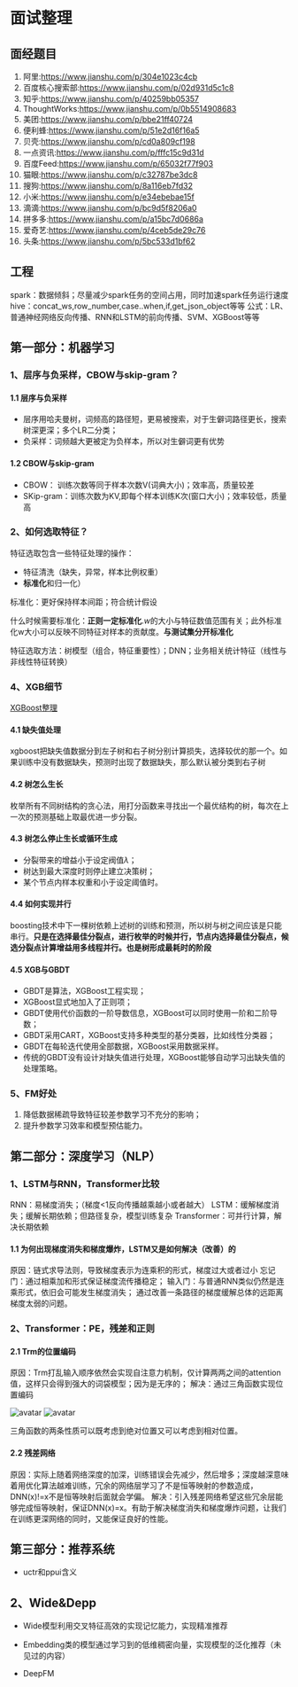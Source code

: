 # 面试整理

## 面经题目
1. 阿里:https://www.jianshu.com/p/304e1023c4cb
2. 百度核心搜索部:https://www.jianshu.com/p/02d931d5c1c8
3. 知乎:https://www.jianshu.com/p/40259bb05357
4. ThoughtWorks:https://www.jianshu.com/p/0b5514908683
5. 美团:https://www.jianshu.com/p/bbe21ff40724
6. 便利蜂:https://www.jianshu.com/p/51e2d16f16a5
7. 贝壳:https://www.jianshu.com/p/cd0a809cf198
8. 一点资讯:https://www.jianshu.com/p/fffc15c9d31d
9. 百度Feed:https://www.jianshu.com/p/65032f77f903
10. 猫眼:https://www.jianshu.com/p/c32787be3dc8
11. 搜狗:https://www.jianshu.com/p/8a116eb7fd32
12. 小米:https://www.jianshu.com/p/e34ebebae15f
13. 滴滴:https://www.jianshu.com/p/bc9d5f8206a0
14. 拼多多:https://www.jianshu.com/p/a15bc7d0686a
15. 爱奇艺:https://www.jianshu.com/p/4ceb5de29c76
16. 头条:https://www.jianshu.com/p/5bc533d1bf62


## 工程
spark：数据倾斜；尽量减少spark任务的空间占用，同时加速spark任务运行速度
hive：concat_ws,row_number,case..when,if,get_json_object等等
公式：LR、普通神经网络反向传播、RNN和LSTM的前向传播、SVM、XGBoost等等

## 第一部分：机器学习
### 1、层序与负采样，CBOW与skip-gram？
#### 1.1 层序与负采样
- 层序用哈夫曼树，词频高的路径短，更易被搜索，对于生僻词路径更长，搜索树深更深；多个LR二分类；
- 负采样：词频越大更被定为负样本，所以对生僻词更有优势
#### 1.2 CBOW与skip-gram
- CBOW： 训练次数等同于样本次数V(词典大小)；效率高，质量较差
- SKip-gram：训练次数为KV,即每个样本训练K次(窗口大小)；效率较低，质量高

### 2、如何选取特征？
特征选取包含一些特征处理的操作：
- 特征清洗（缺失，异常，样本比例权重）
- **标准化**和归一化）

标准化：更好保持样本间距；符合统计假设

什么时候需要标准化：**正则一定标准化**.$w$的大小与特征数值范围有关；此外标准化w大小可以反映不同特征对样本的贡献度。**与测试集分开标准化**

特征选取方法：树模型（组合，特征重要性）；DNN；业务相关统计特征（线性与非线性特征转换）

### 4、XGB细节
[XGBoost整理](https://github.com/NLP-LOVE/ML-NLP/tree/master/Machine%20Learning/3.3%20XGBoost#11-xgboost%E6%A0%91%E7%9A%84%E5%AE%9A%E4%B9%89)
#### 4.1 缺失值处理
xgboost把缺失值数据分到左子树和右子树分别计算损失，选择较优的那一个。如果训练中没有数据缺失，预测时出现了数据缺失，那么默认被分类到右子树

#### 4.2 树怎么生长
枚举所有不同树结构的贪心法，用打分函数来寻找出一个最优结构的树，每次在上一次的预测基础上取最优进一步分裂。
#### 4.3 树怎么停止生长或循环生成
- 分裂带来的增益小于设定阀值$\lambda$；
- 树达到最大深度时则停止建立决策树；
- 某个节点内样本权重和小于设定阈值时。

#### 4.4 如何实现并行
boosting技术中下一棵树依赖上述树的训练和预测，所以树与树之间应该是只能串行。**只是在选择最佳分裂点，进行枚举的时候并行，节点内选择最佳分裂点，候选分裂点计算增益用多线程并行。也是树形成最耗时的阶段**

#### 4.5 XGB与GBDT
- GBDT是算法，XGBoost工程实现；
- XGBoost显式地加入了正则项；
- GBDT使用代价函数的一阶导数信息，XGBoost可以同时使用一阶和二阶导数；
- GBDT采用CART，XGBoost支持多种类型的基分类器，比如线性分类器；
- GBDT在每轮迭代使用全部数据，XGBoost采用数据采样。
- 传统的GBDT没有设计对缺失值进行处理，XGBoost能够自动学习出缺失值的处理策略。



### 5、FM好处
1. 降低数据稀疏导致特征较差参数学习不充分的影响；
2. 提升参数学习效率和模型预估能力。


## 第二部分：深度学习（NLP）
### 1、LSTM与RNN，Transformer比较
RNN：易梯度消失；（梯度<1反向传播越乘越小或者越大）
LSTM：缓解梯度消失；缓解长期依赖；但路径复杂，模型训练复杂
Transformer：可并行计算，解决长期依赖

#### 1.1 为何出现梯度消失和梯度爆炸，LSTM又是如何解决（改善）的
原因：链式求导法则，导致梯度表示为连乘积的形式，梯度过大或者过小
忘记门：通过相乘加和形式保证梯度流传播稳定；
输入门：与普通RNN类似仍然是连乘形式，依旧会可能发生梯度消失；
通过改善一条路径的梯度缓解总体的远距离梯度太弱的问题。


### 2、Transformer：PE，残差和正则
#### 2.1 Trm的位置编码
原因：Trm打乱输入顺序依然会实现自注意力机制，仅计算两两之间的attention值，这样只会得到强大的词袋模型；因为是无序的；
解决：通过三角函数实现位置编码

![avatar](https://math.jianshu.com/math?formula=PE(pos%2C2i)%20%3D%20sin(%5Cfrac%7Bpos%7D%7B10000%5E%7B%5Cfrac%7B2i%7D%7Bd_%7Bmodel%7D%7D%7D%7D))
![avatar](https://math.jianshu.com/math?formula=PE(pos%2C2i%2B1)%20%3D%20cos(%5Cfrac%7Bpos%7D%7B10000%5E%7B%5Cfrac%7B2i%7D%7Bd_%7Bmodel%7D%7D%7D%7D))

三角函数的两条性质可以既考虑到绝对位置又可以考虑到相对位置。

#### 2.2 残差网络
原因：实际上随着网络深度的加深，训练错误会先减少，然后增多；深度越深意味着用优化算法越难训练，冗余的网络层学习了不是恒等映射的参数造成，DNN(x)!=x不是恒等映射后面就会学偏。
解决：引入残差网络希望这些冗余层能够完成恒等映射，保证DNN(x)=x。有助于解决梯度消失和梯度爆炸问题，让我们在训练更深网络的同时，又能保证良好的性能。




## 第三部分：推荐系统
- uctr和ppui含义



## 2、Wide&Depp
- Wide模型利用交叉特征高效的实现记忆能力，实现精准推荐
- Embedding类的模型通过学习到的低维稠密向量，实现模型的泛化推荐（未见过的内容）

- DeepFM

















